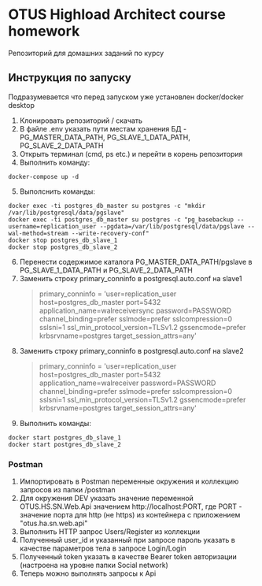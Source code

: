 # OTUS Highload Architect course homework

 Репозиторий для домашних заданий по курсу

## Инструкция по запуску

Подразумевается что перед запуском уже установлен docker/docker desktop

1. Клонировать репозиторий / скачать
2. В файле .env указать пути местам хранения БД - PG_MASTER_DATA_PATH, PG_SLAVE_1_DATA_PATH, PG_SLAVE_2_DATA_PATH
3. Открыть терминал (cmd, ps etc.) и перейти в корень репозитория
4. Выполнить команду:
```
docker-compose up -d
```
5. Выполснить команды:
```
docker exec -ti postgres_db_master su postgres -c "mkdir /var/lib/postgresql/data/pgslave"
docker exec -ti postgres_db_master su postgres -c "pg_basebackup --username=replication_user --pgdata=/var/lib/postgresql/data/pgslave --wal-method=stream --write-recovery-conf"
docker stop postgres_db_slave_1
docker stop postgres_db_slave_2
```
6. Перенести содержимое каталога PG_MASTER_DATA_PATH/pgslave в PG_SLAVE_1_DATA_PATH и PG_SLAVE_2_DATA_PATH
7. Заменить строку primary_conninfo в postgresql.auto.conf на slave1
    > primary_conninfo = 'user=replication_user host=postgres_db_master port=5432 application_name=walreceiversync password=PASSWORD channel_binding=prefer sslmode=prefer sslcompression=0 sslsni=1 ssl_min_protocol_version=TLSv1.2 gssencmode=prefer krbsrvname=postgres target_session_attrs=any'
8. Заменить строку primary_conninfo в postgresql.auto.conf на slave2
    > primary_conninfo = 'user=replication_user host=postgres_db_master port=5432 application_name=walreceiver password=PASSWORD channel_binding=prefer sslmode=prefer sslcompression=0 sslsni=1 ssl_min_protocol_version=TLSv1.2 gssencmode=prefer krbsrvname=postgres target_session_attrs=any'
9. Выполнить команды:
```
docker start postgres_db_slave_1
docker start postgres_db_slave_2
```



### Postman

1. Импортировать в Postman переменные окружения и коллекцию запросов из папки /postman
2. Для окружения DEV указать значение переменной OTUS.HS.SN.Web.Api значением http://localhost:PORT, где PORT - значение порта для http (не https) из контейнера с приложением "otus.ha.sn.web.api"
3. Выполнить HTTP запрос Users/Register из коллекции
4. Полученный user_id и указанный при запросе пароль указать в качестве параметров тела в запросе Login/Login
5. Полученный token указать в качестве Bearer token авторизации (настроена на уровне папки Social network)
6. Теперь можно выполнять запросы к Api
